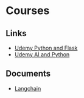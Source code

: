 # Courses

## Links

* [Udemy Python and Flask](https://ppb.udemy.com/course/python-and-flask-bootcamp-create-websites-using-flask)
* [Udemy AI and Python](https://ppb.udemy.com/course/langchain-for-developers-using-openai-llms-in-python)

## Documents

* [Langchain](https://python.langchain.com/docs/integrations/chat/openai/)
